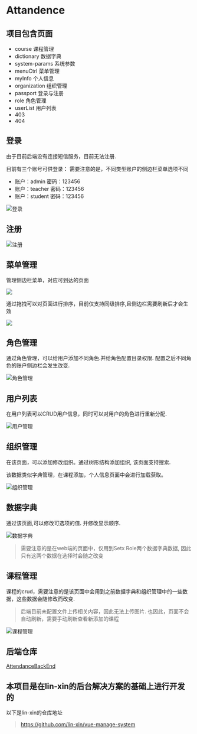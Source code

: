 # Attandence
## 项目包含页面
+ course 课程管理
+ dictionary 数据字典
+ system-params 系统参数
+ menuCtrl 菜单管理
+ myInfo 个人信息
+ organization 组织管理
+ passport 登录与注册
+ role 角色管理
+ userList 用户列表
+ 403 
+ 404

## 登录
由于目前后端没有连接短信服务，目前无法注册.

目前有三个账号可供登录： 需要注意的是，不同类型账户的侧边栏菜单选项不同
+ 账户：admin   密码：123456
+ 账户：teacher   密码：123456
+ 账户：student   密码：123456

![登录](./index_files/login.gif)
## 注册

![注册](index_files/register.png)
## 菜单管理
管理侧边栏菜单，对应可到达的页面

![](index_files/menus.png)

通过拖拽可以对页面进行排序，目前仅支持同级排序,且侧边栏需要刷新后才会生效

![](./index_files/menusDrag.gif)
## 角色管理
通过角色管理，可以给用户添加不同角色.并给角色配置目录权限.  配置之后不同角色的账户侧边栏会发生改变.

![角色管理](./index_files/rolesControl.gif)

## 用户列表
在用户列表可以CRUD用户信息，同时可以对用户的角色进行重新分配.

![用户管理](./index_files/userLists.gif)

## 组织管理
在该页面，可以添加修改组织。通过树形结构添加组织, 该页面支持搜索. 

该数据类似字典管理，在课程添加，个人信息页面中会进行加载获取。

![组织管理](./index_files/organizations.gif)

## 数据字典
通过该页面,可以修改可选项的值. 并修改显示顺序.

![数据字典](./index_files/dictionary.gif)

> 需要注意的是在web端的页面中，仅用到Setx Role两个数据字典数据, 因此只有这两个数据在选择时会随之改变

## 课程管理
课程的crud，需要注意的是该页面中会用到之前数据字典和组织管理中的一些数据，这些数据会随修改而改变.

> 后端目前未配置文件上传相关内容，因此无法上传图片. 也因此，页面不会自动刷新，需要手动刷新查看新添加的课程

![课程管理](./index_files/courses.gif)

## 后端仓库
[AttendanceBackEnd](https://github.com/chenjr15/Attendance)
## 本项目是在lin-xin的后台解决方案的基础上进行开发的
以下是lin-xin的仓库地址
>https://github.com/lin-xin/vue-manage-system
